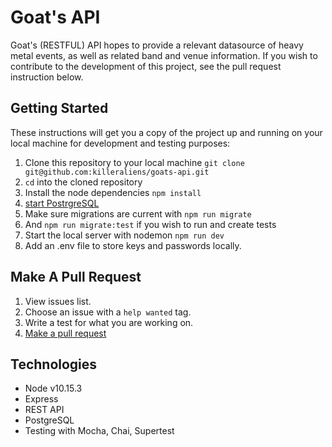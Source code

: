 # Goat's API

Goat's (RESTFUL) API hopes to provide a relevant datasource of heavy metal events, as well as related band and venue information. If you wish to contribute to the development of this project, see the pull request instruction below.

## Getting Started

These instructions will get you a copy of the project up and running on your local machine for development and testing purposes:

1. Clone this repository to your local machine `git clone git@github.com:killeraliens/goats-api.git`
2. `cd` into the cloned repository
4. Install the node dependencies `npm install`
5. [start PostrgreSQL](https://www.robinwieruch.de/postgres-sql-macos-setup)
6. Make sure migrations are current with `npm run migrate`
8. And `npm run migrate:test` if you wish to run and create tests
7. Start the local server with nodemon `npm run dev`
8. Add an .env file to store keys and passwords locally.

## Make A Pull Request

1. View issues list.
2. Choose an issue with a `help wanted` tag.
3. Write a test for what you are working on.
4. [Make a pull request](https://help.github.com/en/github/collaborating-with-issues-and-pull-requests/creating-a-pull-request)

## Technologies
- Node v10.15.3
- Express
- REST API
- PostgreSQL
- Testing with Mocha, Chai, Supertest
